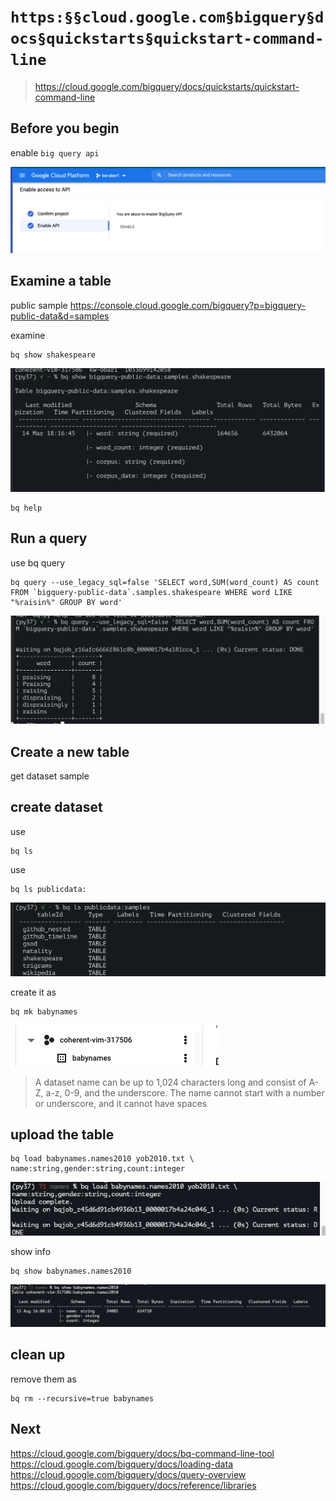 # `https:§§cloud.google.com§bigquery§docs§quickstarts§quickstart-command-line`

> <https://cloud.google.com/bigquery/docs/quickstarts/quickstart-command-line>

## Before you begin
enable `big query api`

![](2021-08-15-15-49-07.png)

## Examine a table

public sample
https://console.cloud.google.com/bigquery?p=bigquery-public-data&d=samples

examine
```
bq show shakespeare
```

![](2021-08-15-15-53-16.png)

```
bq help
```

## Run a query

use bq query

```
bq query --use_legacy_sql=false 'SELECT word,SUM(word_count) AS count FROM `bigquery-public-data`.samples.shakespeare WHERE word LIKE "%raisin%" GROUP BY word'
```
![](2021-08-15-15-55-13.png)

## Create a new table

get dataset sample 

## create dataset

use 
```
bq ls
```
use 

```
bq ls publicdata:
```
![](2021-08-15-15-59-39.png)

create it as
```
bq mk babynames
```
![](2021-08-15-16-01-16.png)

> A dataset name can be up to 1,024 characters long and consist of A-Z, a-z, 0-9, and the underscore. The name cannot start with a number or underscore, and it cannot have spaces

## upload the table

```
bq load babynames.names2010 yob2010.txt \
name:string,gender:string,count:integer
```
![](2021-08-15-16-09-00.png)


show info

```
bq show babynames.names2010
```
![](2021-08-15-16-16-25.png)

## clean up

remove them as

```
bq rm --recursive=true babynames
```

## Next

https://cloud.google.com/bigquery/docs/bq-command-line-tool
https://cloud.google.com/bigquery/docs/loading-data
https://cloud.google.com/bigquery/docs/query-overview
https://cloud.google.com/bigquery/docs/reference/libraries